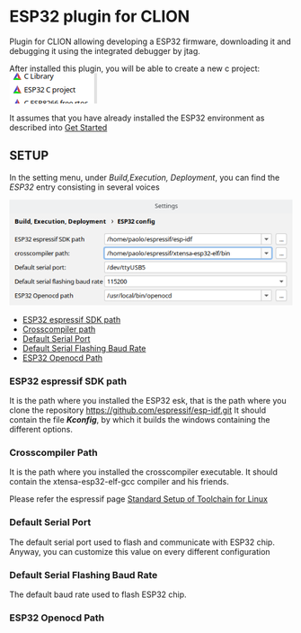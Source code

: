 # ESP32 plugin for CLION

Plugin for CLION allowing developing a ESP32 firmware, downloading it and debugging it using the integrated debugger by jtag.

After installed this plugin, you will be able to create a new c project: ![ESP32](/docs/images/ESP32-project.png)
 
It assumes that you have already installed the ESP32 environment as described into  [Get Started](https://docs.espressif.com/projects/esp-idf/en/latest/esp32/get-started/index.html#get-started)

## SETUP
In the setting menu, under *Build,Execution, Deployment*, you can find the *ESP32* entry consisting in several voices

![setup](/docs/images/setup.png)

- [ESP32 espressif SDK path](#esp32-espressif-sdk-path)
- [Crosscompiler path](#crosscompiler-path)
- [Default Serial Port](#default-serial-port)
- [Default Serial Flashing Baud Rate](#default-serial-flashing-baud-rate)
- [ESP32 Openocd Path](#esp32-openocd-path)

### ESP32 espressif SDK path

It is the path where you installed the ESP32 esk, that is the path where you clone the repository
https://github.com/espressif/esp-idf.git
It should contain the file ***Kconfig***, by which it builds the windows containing the different options.

### Crosscompiler Path

It is the path where you installed the crosscompiler executable. It should contain the xtensa-esp32-elf-gcc compiler and his friends.

Please refer the espressif page [Standard Setup of Toolchain for Linux](https://docs.espressif.com/projects/esp-idf/en/latest/esp32/get-started-legacy/linux-setup.html#standard-setup-of-toolchain-for-linux-legacy-gnu-make)

### Default Serial Port
The default serial port used to flash and communicate with ESP32 chip.  
Anyway, you can customize this value on every different configuration 

### Default Serial Flashing Baud Rate 

The default baud rate used to flash ESP32 chip.

### ESP32 Openocd Path

